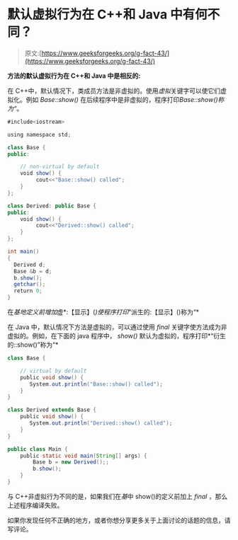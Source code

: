 # 默认虚拟行为在 C++和 Java 中有何不同？

> 原文:[https://www.geeksforgeeks.org/g-fact-43/](https://www.geeksforgeeks.org/g-fact-43/)

**方法的默认虚拟行为在 C++和 Java 中是相反的:**

在 C++中，默认情况下，类成员方法是非虚拟的。使用*虚拟*关键字可以使它们虚拟化。例如 *Base::show()* 在后续程序中是非虚拟的，程序打印*Base::show()称为“*。

```java
#include<iostream>

using namespace std;

class Base {
public:      

    // non-virtual by default
    void show() {  
         cout<<"Base::show() called";
    }
};

class Derived: public Base {
public:      
    void show() {
         cout<<"Derived::show() called";
    }      
};

int main()
{
  Derived d;
  Base &b = d;   
  b.show(); 
  getchar();
  return 0;
}
```

在*基地定义前增加*虚*:【显示】(*)使程序打印*“派生的:【显示】()称为“*

在 Java 中，默认情况下方法是虚拟的，可以通过使用 *final* 关键字使方法成为非虚拟的。例如，在下面的 java 程序中， *show()* 默认为虚拟的，程序打印*“衍生的::show()”称为“*

```java
class Base {

    // virtual by default
    public void show() {
       System.out.println("Base::show() called");
    }
}

class Derived extends Base {
    public void show() {
       System.out.println("Derived::show() called");
    }
}

public class Main {
    public static void main(String[] args) {
        Base b = new Derived();;
        b.show();
    }
}
```

与 C++非虚拟行为不同的是，如果我们在*基*中 show()的定义前加上 *final* ，那么上述程序编译失败。

如果你发现任何不正确的地方，或者你想分享更多关于上面讨论的话题的信息，请写评论。